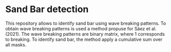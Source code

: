 # Sand Bar detection

This repository allows to identify sand bar using wave breaking patterns. To obtain wave breaking patterns is used a method propuse for Sáez et al. (2021). The wave breaking patterns are binary matrix, where 1 corresponds to breaking. To identify sand bar, the method apply a cumulative sum over all masks. 

